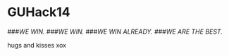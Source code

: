 GUHack14
========
###*WE WIN.*
###*WE WIN.*
###*WE WIN ALREADY.*
###*WE ARE THE BEST.*

hugs and kisses xox
